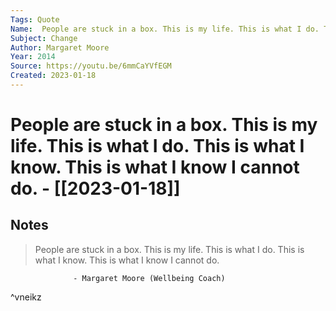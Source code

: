 ```yaml
---
Tags: Quote 
Name:  People are stuck in a box. This is my life. This is what I do. This is what I know. This is what I know I cannot do.
Subject: Change
Author: Margaret Moore
Year: 2014
Source: https://youtu.be/6mmCaYVfEGM
Created: 2023-01-18
---
```

# People are stuck in a box. This is my life. This is what I do. This is what I know. This is what I know I cannot do. - [[2023-01-18]]
## Notes


> People are stuck in a box. This is my life. This is what I do. This is what I know. This is what I know I cannot do.

                  - Margaret Moore (Wellbeing Coach)

^vneikz
